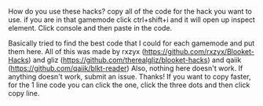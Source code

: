 How do you use these hacks? copy all of the code for the hack you want to use. if you are in that gamemode click ctrl+shift+i and it will open up inspect element. Click console and then paste in the code.

Basically tried to find the best code that I could for each gamemode and put them here. All of this was made by rxzyx (https://github.com/rxzyx/Blooket-Hacks) and gliz (https://github.com/therealgliz/blooket-hacks) and qaiik (https://github.com/qaiik/blkt-reader)
Also, nothing here doesn't work.
If anything doesn't work, submit an issue.
Thanks!
If you want to copy faster, for the 1 line code you can click the one, click the three dots and then click copy line.
